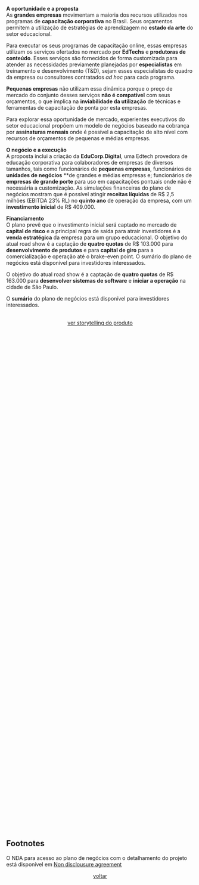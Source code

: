 <a name="pitch"></a> 

**A oportunidade e a proposta** <br>
As **grandes empresas** movimentam a maioria dos recursos utilizados nos programas de **capacitação corporativa** no Brasil. Seus orçamentos permitem a utilização de estratégias de aprendizagem no **estado da arte** do setor educacional. 

Para executar os seus programas de capacitação online, essas empresas utilizam os serviços ofertados no mercado por **EdTechs** e **produtoras de conteúdo**. Esses serviços são fornecidos de forma customizada para atender as necessidades previamente planejadas por **especialistas** em treinamento e desenvolvimento (T&D), sejam esses especialistas do quadro da empresa ou consultores contratados *ad hoc* para cada programa. 

**Pequenas empresas** não utilizam essa dinâmica porque o preço de mercado do conjunto desses serviços **não é compatível** com seus orçamentos, o que implica na **inviabilidade da utilização** de técnicas e ferramentas de capacitação de ponta por esta empresas.

Para explorar essa oportunidade de mercado, experientes executivos do setor educacional propõem um modelo de negócios baseado na cobrança por **assinaturas mensais** onde é possível a capacitação de alto nível com recursos de orçamentos de pequenas e médias empresas.

**O negócio e a execução** <br>
A proposta inclui a criação da **EduCorp.Digital**, uma Edtech provedora de educação corporativa para colaboradores de empresas de diversos tamanhos, tais como funcionários de **pequenas empresas**, funcionários de **unidades de negócios** **de grandes e médias empresas e; funcionários de **empresas de grande porte** para uso em capacitações pontuais onde não é necessária a customização.
As simulações financeiras do plano de negócios mostram que é possível atingir **receitas líquidas** de R$ 2,5 milhões (EBITDA 23% RL) no **quinto ano** de operação da empresa, com um **investimento inicial** de R$ 409.000. 

**Financiamento** <br>
O plano prevê que o investimento inicial será captado no mercado de **capital de risco** e a principal regra de saída para atrair investidores é a **venda estratégica** da empresa para um grupo educacional. 
O objetivo do atual road show é a captação de **quatro quotas** de R$ 103.000 para **desenvolvimento de produtos** e para **capital de giro** para a comercialização e operação até o brake-even point.
O sumário do plano de negócios está disponível para investidores interessados. 

O objetivo do atual road show é a captação de **quatro quotas** de R$ 163.000 para **desenvolver sistemas de software** e **iniciar a operação** na cidade de São Paulo.

O **sumário** do plano de negócios está disponível para investidores interessados.  
<br>
<p align="center"><a href="#storytelling">ver storytelling do produto</a></p>

## <br>
<br><br><br><br><br><br><br><br><br><br><br><br><br><br><br><br><br><br><br><br><br><br><br><br><br>
<br><br><br><br><br><br><br><br><br><br><br><br><br><br><br><br><br><br><br><br><br><br><br><br><br>
<br><br><br><br><br><br><br><br><br><br><br><br><br><br><br><br><br><br><br><br><br><br><br><br><br>

## Footnotes 
O NDA para acesso ao plano de negócios com o detalhamento do projeto está disponível em <a href="http://bit.ly/NDA-OpenPBL">Non disclousure agreement</a>

<p align="center"><a href="#pitch">voltar</a></p>
